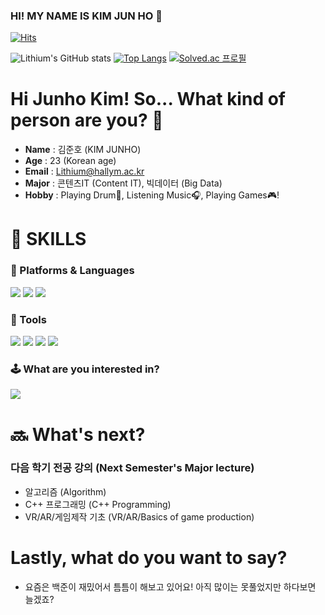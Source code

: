 ### HI! MY NAME IS KIM JUN HO 👋 

[![Hits](https://hits.seeyoufarm.com/api/count/incr/badge.svg?url=https%3A%2F%2Fgithub.com%2FLithium07z&count_bg=%2319D4EF&title_bg=%238EE2F1&icon=&icon_color=%23E7E7E7&title=hits&edge_flat=false)](https://hits.seeyoufarm.com)

![Lithium's GitHub stats](https://github-readme-stats.vercel.app/api?username=Lithium07z&show_icons=true&theme=algolia) 
[![Top Langs](https://github-readme-stats.vercel.app/api/top-langs/?username=Lithium07z&theme=algolia)](https://github.com/anuraghazra/github-readme-stats)
[![Solved.ac 프로필](http://mazassumnida.wtf/api/generate_badge?boj=lithium07)](https://solved.ac/lithium07)


# Hi Junho Kim! So... What kind of person are you? 🤔
- __Name__ : 김준호 (KIM JUNHO)
- __Age__ : 23 (Korean age)
- __Email__ : Lithium@hallym.ac.kr
- __Major__ : 콘텐츠IT (Content IT), 빅데이터 (Big Data)
- __Hobby__ : Playing Drum🥁, Listening Music🎧, Playing Games🎮!

# 💪 SKILLS
### 📝 Platforms & Languages 
<a href="https://www.oracle.com/legal/logos.html" target="_blank"><img src="https://img.shields.io/badge/JAVA-007396?style=flat-square&logo=JAVA&logoColor=FFFFFF"/></a>
<a href="https://en.cppreference.com/w/" target="_blank"><img src="https://img.shields.io/badge/C-A8B9CC?style=flat-square&logo=C&logoColor=FFFFFF"/></a>
<a href="https://www.python.org/" target="_blank"><img src="https://img.shields.io/badge/Python-3776AB?style=flat-square&logo=Python&logoColor=FFFFFF"/></a>

### 🔧 Tools 
<a href="https://www.eclipse.org/downloads/" target="_blank"><img src="https://img.shields.io/badge/ECLIPSE%20IDE-2C2255?style=flat-square&logo=ECLIPSE%20IDE&logoColor=FFFFFF"/></a>
<a href="https://visualstudio.microsoft.com/ko/downloads/" target="_blank"><img src="https://img.shields.io/badge/Visual%20Studio-5C2D91?style=flat-square&logo=Visual%20Studio&logoColor=FFFFFF"/></a>
<a href="https://code.visualstudio.com/" target="_blank"><img src="https://img.shields.io/badge/Visual%20Studio%20Code-007ACC?style=flat-square&logo=Visual%20Studio%20Code&logoColor=FFFFFF"/></a>
<a href="https://www.anaconda.com/" target="_blank"><img src="https://img.shields.io/badge/ANACONDA-44A833?style=flat-square&logo=ANACONDA&logoColor=FFFFFF"/></a>

### 🕹 What are you interested in? 
<a href="https://unity3d.com/kr/get-unity/download" target="_blank"><img src="https://img.shields.io/badge/UNITY-FFFFFF?style=flat-square&logo=UNITY&logoColor=000000"/></a>

# 🔜 What's next?
### 다음 학기 전공 강의 (Next Semester's Major lecture)
- 알고리즘 (Algorithm)
- C++ 프로그래밍 (C++ Programming)
- VR/AR/게임제작 기초 (VR/AR/Basics of game production)

# Lastly, what do you want to say?
- 요즘은 백준이 재밌어서 틈틈이 해보고 있어요! 아직 많이는 못풀었지만 하다보면 늘겠죠?
<!--
**Lithium07z/Lithium07z** is a ✨ _special_ ✨ repository because its `README.md` (this file) appears on your GitHub profile.

Here are some ideas to get you started:

- 🔭 I’m currently working on ...
- 🌱 I’m currently learning ...
- 👯 I’m looking to collaborate on ...
- 🤔 I’m looking for help with ...
- 💬 Ask me about ...
- 📫 How to reach me: ...
- 😄 Pronouns: ...
- ⚡ Fun fact: ...
-->
